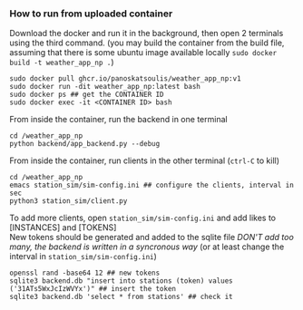 ### How to run from uploaded container

Download the docker and run it in the background, then open 2 terminals using the third command.
(you may build the container from the build file, assuming that there is some ubuntu image available locally
`sudo docker build -t weather_app_np .`)
```
sudo docker pull ghcr.io/panoskatsoulis/weather_app_np:v1
sudo docker run -dit weather_app_np:latest bash
sudo docker ps ## get the CONTAINER ID
sudo docker exec -it <CONTAINER ID> bash
```

From inside the container, run the backend in one terminal
```
cd /weather_app_np
python backend/app_backend.py --debug
```

From inside the container, run clients in the other terminal (`ctrl-C` to kill)
```
cd /weather_app_np
emacs station_sim/sim-config.ini ## configure the clients, interval in sec
python3 station_sim/client.py
```

To add more clients, open `station_sim/sim-config.ini` and add likes to [INSTANCES] and [TOKENS]<br>
New tokens should be generated and added to the sqlite file
*DON'T add too many, the backend is written in a syncronous way* (or at least change the interval in `station_sim/sim-config.ini`)
```
openssl rand -base64 12 ## new tokens
sqlite3 backend.db "insert into stations (token) values ('31ATs5WxJcIzWVYx')" ## insert the token
sqlite3 backend.db 'select * from stations' ## check it
```
